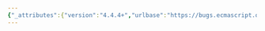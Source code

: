 ```yaml
---
{"_attributes":{"version":"4.4.4+","urlbase":"https://bugs.ecmascript.org/","maintainer":"dherman@mozilla.com"},"bug":{"bug_id":3907,"creation_ts":"2015-02-14 07:33:00 -0800","short_desc":"7.4.8 CreateListIterator, 7.4.9 CreateCompoundIterator: Change \"next\" method to non-enumerable?","delta_ts":"2015-02-19 19:11:06 -0800","product":"Draft for 6th Edition","component":"technical issue","version":"Rev 33: February 12, 2015 Draft","rep_platform":"All","op_sys":"All","bug_status":"RESOLVED","resolution":"FIXED","priority":"Normal","bug_severity":"normal","everconfirmed":true,"reporter":{"uid":"andrebargull","name":"André Bargull"},"assigned_to":{"uid":"allen","name":"Allen Wirfs-Brock"},"long_desc":[{"commentid":12635,"comment_count":0,"who":{"uid":"andrebargull","name":"André Bargull"},"bug_when":"2015-02-14 07:33:33 -0800","thetext":"7.4.8 CreateListIterator ( list ) - step 6\n7.4.9 CreateCompoundIterator ( iterator1, iterator2 ) - step 7\n\nThe \"next\" method is currently enumerable. Change to non-enumerable for consistency with other built-in methods ?"},{"commentid":12665,"comment_count":1,"who":{"uid":"allen","name":"Allen Wirfs-Brock"},"bug_when":"2015-02-14 09:11:08 -0800","thetext":"fixed in rev34 editor's draft"},{"commentid":13125,"comment_count":2,"who":{"uid":"allen","name":"Allen Wirfs-Brock"},"bug_when":"2015-02-19 19:11:06 -0800","thetext":"fixed in rev34"}]}}
---
```

